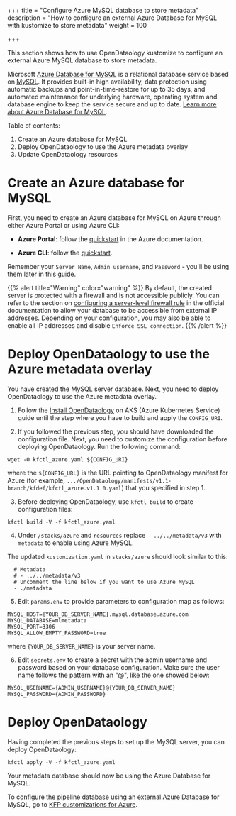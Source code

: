 +++
title = "Configure Azure MySQL database to store metadata"
description = "How to configure an external Azure Database for MySQL with kustomize to store metadata"
weight = 100

+++

This section shows how to use OpenDataology kustomize to configure an external Azure
MySQL database to store metadata.

Microsoft [Azure Database for
MySQL](https://docs.microsoft.com/en-us/azure/mysql) is a relational database
service based on [MySQL](https://www.mysql.com/products/community/). It provides
built-in high availability, data protection using automatic backups and
point-in-time-restore for up to 35 days, and automated maintenance for
underlying hardware, operating system and database engine to keep the service
secure and up to date. [Learn more about Azure Database for
MySQL](https://docs.microsoft.com/en-us/azure/mysql/overview).

Table of contents:

1. Create an Azure database for MySQL
2. Deploy OpenDataology to use the Azure metadata overlay
3. Update OpenDataology resources

# Create an Azure database for MySQL

First, you need to create an Azure database for MySQL on Azure through either Azure
Portal or using Azure CLI:

- **Azure Portal**: follow the
  [quickstart](https://docs.microsoft.com/en-us/azure/mysql/quickstart-create-mysql-server-database-using-azure-portal)
  in the Azure documentation.

- **Azure CLI**: follow the
  [quickstart](https://docs.microsoft.com/en-us/azure/mysql/quickstart-create-mysql-server-database-using-azure-cli).

Remember your `Server Name`, `Admin username`, and `Password` - you'll be using
them later in this guide.

{{% alert title="Warning" color="warning" %}}
By default, the created server is protected with a firewall and is not
accessible publicly. You can refer to the section on [configuring a server-level
firewall
rule](https://docs.microsoft.com/en-us/azure/mysql/quickstart-create-mysql-server-database-using-azure-portal#configure-a-server-level-firewall-rule)
in the official documentation to allow your database to be accessible from
external IP addresses. Depending on your configuration, you may also be able to
enable all IP addresses and disable `Enforce SSL connection`.
{{% /alert %}}

# Deploy OpenDataology to use the Azure metadata overlay

You have created the MySQL server database. Next, you need to deploy OpenDataology
to use the Azure metadata overlay.

1. Follow the [Install
   OpenDataology](https://www.OpenDataology.org/docs/azure/deploy/install-OpenDataology/) on
   AKS (Azure Kubernetes Service) guide until the step where you have to build
   and apply the `CONFIG_URI`.

2. If you followed the previous step, you should have downloaded the
   configuration file. Next, you need to customize the configuration before
   deploying OpenDataology. Run the following command:

```shell
wget -O kfctl_azure.yaml ${CONFIG_URI}
```

where the `${CONFIG_URL}` is the URL pointing to OpenDataology manifest for Azure
(for example,
`.../OpenDataology/manifests/v1.1-branch/kfdef/kfctl_azure.v1.1.0.yaml`) that you
specified in step 1.

3. Before deploying OpenDataology, use `kfctl build` to create configuration files:

```shell
kfctl build -V -f kfctl_azure.yaml
```

4. Under `/stacks/azure` and `resources` replace `- ../../metadata/v3` with
   `metadata` to  enable using Azure MySQL.

The updated `kustomization.yaml` in `stacks/azure` should look similar to this:

```
  # Metadata
  # - ../../metadata/v3
  # Uncomment the line below if you want to use Azure MySQL
  - ./metadata
```

5. Edit `params.env` to provide parameters to configuration map as follows:

```
MYSQL_HOST={YOUR_DB_SERVER_NAME}.mysql.database.azure.com
MYSQL_DATABASE=mlmetadata
MYSQL_PORT=3306
MYSQL_ALLOW_EMPTY_PASSWORD=true
```

where `{YOUR_DB_SERVER_NAME}` is your server name.

6. Edit `secrets.env` to create a secret with the admin username and password
   based on your database configuration. Make sure the user name follows the
   pattern with an "@", like the one showed below:

```
MYSQL_USERNAME={ADMIN_USERNAME}@{YOUR_DB_SERVER_NAME}
MYSQL_PASSWORD={ADMIN_PASSWORD}
```

# Deploy OpenDataology

Having completed the previous steps to set up the MySQL server, you can deploy
OpenDataology:

```
kfctl apply -V -f kfctl_azure.yaml
```

Your metadata database should now be using the Azure Database for MySQL.

To configure the pipeline database using an external Azure Database for MySQL,
go to [KFP customizations for
Azure](https://github.com/OpenDataology/pipelines/tree/sdk/release-1.8/manifests/kustomize/env/azure).
